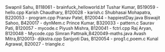 Swapnil Sahu, B118061 - brainfuck_helloworld.bf
Tushar Kumar, B519059 - hello.cpp
Karish Chaudhary, B120028 - karish.c
Shubhasai Mohapatra, B220053 - program.cpp
Pranav Patel, B120044 - happiestDay.java
Biswajit Sahoo, B420017 - dynMem.c
Prince Kumar, B320033 - pattern.c
Saurav Pati, B120057 - mycode.c
Piyush Mishra, B120041 - fctrl.cpp
Raj Aryan, B120048 - Mycode.cpp
Simran Pattnaik,B420049-maths.java
Avash Mitra,B120013- dijkstra.cpp
Sanjyoti Das, B120054 - prog1.c,poem.c
Kunal Agrawal, B20027 - triangle.c

